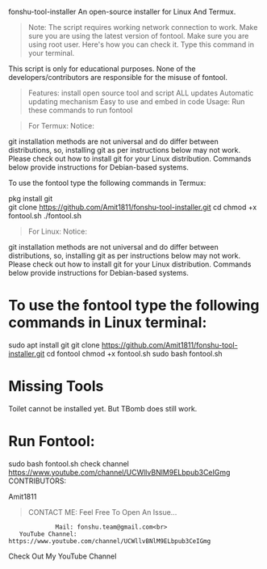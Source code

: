 fonshu-tool-installer
An open-source installer for Linux And Termux.


> Note:
The script requires working network connection to work.
Make sure you are using the latest version of fontool.
Make sure you are using root user.
Here's how you can check it. Type this command in your terminal.

This script is only for educational purposes.
None of the developers/contributors are responsible for the misuse of fontool.

> Features:
install open source tool and script 
ALL updates 
Automatic updating mechanism 
Easy to use and embed in code 
Usage: 
Run these commands to run fontool

> For Termux:
Notice:

git installation methods are not universal and do differ between distributions, so, installing git as per instructions below may not work. Please check out how to install git for your Linux distribution. Commands below provide instructions for Debian-based systems.

To use the fontool type the following commands in Termux:

pkg install git  
git clone https://github.com/Amit1811/fonshu-tool-installer.git 
cd 
chmod +x fontool.sh 
./fontool.sh 
> For Linux:
Notice:

git installation methods are not universal and do differ between distributions, so, installing git as per instructions below may not work. Please check out how to install git for your Linux distribution. Commands below provide instructions for Debian-based systems.

# To use the fontool type the following commands in Linux terminal:

sudo apt install git 
git clone https://github.com/Amit1811/fonshu-tool-installer.git 
cd fontool 
chmod +x fontool.sh 
sudo bash fontool.sh 


# Missing Tools

Toilet cannot be installed yet. But TBomb does still work.

# Run Fontool:

sudo bash fontool.sh 
check channel https://www.youtube.com/channel/UCWllvBNlM9ELbpub3CeIGmg
CONTRIBUTORS:

Amit1811

> CONTACT ME:
Feel Free To Open An Issue...

                 Mail: fonshu.team@gmail.com<br>
       YouTube Channel: https://www.youtube.com/channel/UCWllvBNlM9ELbpub3CeIGmg
Check Out My YouTube Channel
